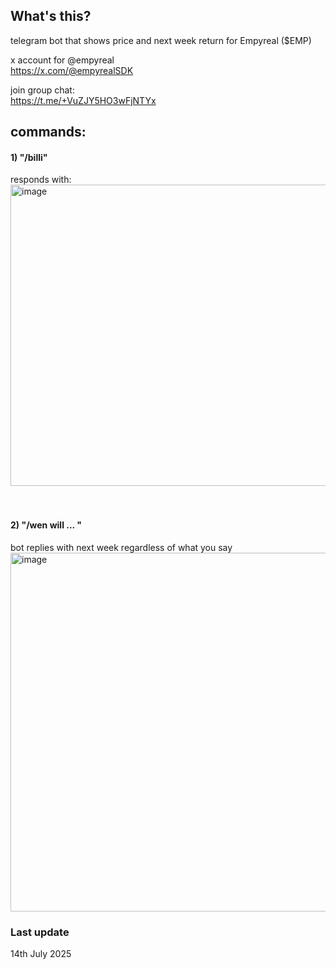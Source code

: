 ## What's this?

telegram bot that shows price and next week return for Empyreal ($EMP) 

x account for @empyreal <br>
https://x.com/@empyrealSDK

join group chat:<br>
https://t.me/+VuZJY5HO3wFjNTYx 

## commands:
#### **1) "/billi"** <br>
responds with:<br>
<img width="519" height="482" alt="image" src="https://github.com/user-attachments/assets/3f97b470-a93a-46e8-b3a4-b22f4ccc1e28" />  
<br>
<br>

#### **2) "/wen will ...  "** <br>
bot replies with next week regardless of what you say<br>
<img width="519" height="574" alt="image" src="https://github.com/user-attachments/assets/5bde9f57-ece6-4753-8fad-2ff3787906a2" />


### Last update 
14th July 2025
